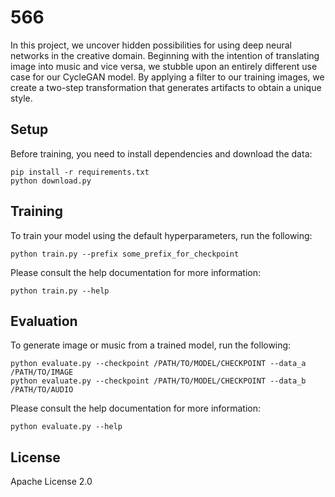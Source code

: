 # 566

In this project, we uncover hidden possibilities for using deep neural networks
in the creative domain. Beginning with the intention of translating image into
music and vice versa, we stubble upon an entirely different use case for our
CycleGAN model. By applying a filter to our training images, we create a
two-step transformation that generates artifacts to obtain a unique style.

## Setup

Before training, you need to install dependencies and download the data:
```
pip install -r requirements.txt
python download.py
```

## Training

To train your model using the default hyperparameters, run the following:
```
python train.py --prefix some_prefix_for_checkpoint
```

Please consult the help documentation for more information:
```
python train.py --help
```

## Evaluation

To generate image or music from a trained model, run the following:

```
python evaluate.py --checkpoint /PATH/TO/MODEL/CHECKPOINT --data_a /PATH/TO/IMAGE
python evaluate.py --checkpoint /PATH/TO/MODEL/CHECKPOINT --data_b /PATH/TO/AUDIO
```

Please consult the help documentation for more information:
```
python evaluate.py --help
```

## License

Apache License 2.0
